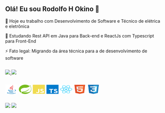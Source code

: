 ## Olá! Eu sou Rodolfo H Okino 👋

🔭 Hoje eu trabalho com Desenvolvimento de Software e Técnico de elétrica e eletrônica

🌱 Estudando Rest API em Java para Back-end e ReactJs com Typescript para Front-End

⚡ Fato legal: Migrando da área técnica para a de desenvolvimento de software

##

<div>
  <a href="https://github.com/rodolfoHOk">
  <img height="180em" src="https://github-readme-stats.vercel.app/api?username=rodolfoHOk&show_icons=true&theme=github_dark&include_all_commits=true&count_private=true"/>
  <img height="180em" src="https://github-readme-stats.vercel.app/api/top-langs/?username=rodolfoHOk&layout=compact&langs_count=7&theme=github_dark"/>
  </a>
</div>

##

<div style="display: inline_block">
  <img align="center" alt="Rudolf-Java" height="30" width="40" src="https://raw.githubusercontent.com/devicons/devicon/master/icons/java/java-original.svg">
  <img align="center" alt="Rudolf-Spring" height="30" width="40" src="https://raw.githubusercontent.com/devicons/devicon/master/icons/spring/spring-original.svg">
  <img align="center" alt="Rudolf-Js" height="30" width="40" src="https://raw.githubusercontent.com/devicons/devicon/master/icons/javascript/javascript-plain.svg">
  <img align="center" alt="Rudolf-Ts" height="30" width="40" src="https://raw.githubusercontent.com/devicons/devicon/master/icons/typescript/typescript-plain.svg">
  <img align="center" alt="Rudolf-React" height="30" width="40" src="https://raw.githubusercontent.com/devicons/devicon/master/icons/react/react-original.svg">
  <img align="center" alt="Rudolf-HTML" height="30" width="40" src="https://raw.githubusercontent.com/devicons/devicon/master/icons/html5/html5-original.svg">
  <img align="center" alt="Rudolf-CSS" height="30" width="40" src="https://raw.githubusercontent.com/devicons/devicon/master/icons/css3/css3-original.svg">
</div>

## 

<div>
  <a href = "mailto:hioktec@gmail.com"><img src="https://img.shields.io/badge/-Gmail-%23333?style=for-the-badge&logo=gmail&logoColor=white" target="_blank"></a>
  <a href="https://www.linkedin.com/in/rodolfoHokino" target="_blank"><img src="https://img.shields.io/badge/-LinkedIn-%230077B5?style=for-the-badge&logo=linkedin&logoColor=white" target="_blank"></a>
</div>

